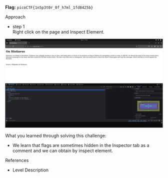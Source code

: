 **Flag:** `picoCTF{1n5p3t0r_0f_h7ml_1fd8425b}`

Approach

- step 1<br>
Right click on the page and Inspect Element.


![](https://github.com/adityachawla005/cryptonite_taskphase_Aditya/raw/main/TP2/Web%20Exploitation/assets/ie.png)


What you learned through solving this challenge:
<br>
- We learn that flags are sometimes hidden in the Inspector tab as a comment and we can obtain by inspect element.


References

- Level Description
